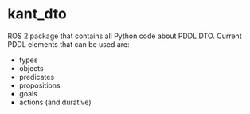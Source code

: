 # kant_dto

ROS 2 package that contains all Python code about PDDL DTO. Current PDDL elements that can be used are:
  - types
  - objects
  - predicates
  - propositions
  - goals
  - actions (and durative)
